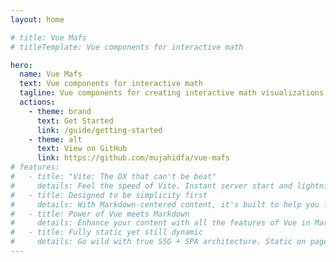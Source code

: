 ```yaml
---
layout: home

# title: Vue Mafs
# titleTemplate: Vue components for interactive math

hero:
  name: Vue Mafs
  text: Vue components for interactive math
  tagline: Vue components for creating interactive math visualizations, based on Mafs.
  actions:
    - theme: brand
      text: Get Started
      link: /guide/getting-started
    - theme: alt
      text: View on GitHub
      link: https://github.com/mujahidfa/vue-mafs
# features:
#   - title: "Vite: The DX that can't be beat"
#     details: Feel the speed of Vite. Instant server start and lightning fast HMR that stays fast regardless of the app size.
#   - title: Designed to be simplicity first
#     details: With Markdown-centered content, it's built to help you focus on writing and deployed with minimum configuration.
#   - title: Power of Vue meets Markdown
#     details: Enhance your content with all the features of Vue in Markdown, while being able to customize your site with Vue.
#   - title: Fully static yet still dynamic
#     details: Go wild with true SSG + SPA architecture. Static on page load, but engage users with 100% interactivity from there.
---
```


<script setup>
import RiemannHomepage from "./components/RiemannHomepage.vue"
</script>

<div
class="homepage-mafs -mt-24 sm:mt-0 col-start-1 row-start-1 touch-none"
:style="{ clipPath: 'polygon(0% 68%, 85% 68%, 100% 0%, 100% 100%, 0% 100%)' }">

<RiemannHomepage />
</div>
